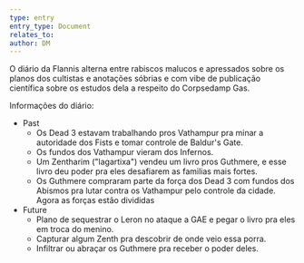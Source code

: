 ```yaml
---
type: entry
entry_type: Document
relates_to: 
author: DM
---
```

O diário da Flannis alterna entre rabiscos malucos e apressados sobre os planos dos cultistas e anotações sóbrias e com vibe de publicação científica sobre os estudos dela a respeito do Corpsedamp Gas. 

Informações do diário:
- Past
	- Os Dead 3 estavam trabalhando pros Vathampur pra minar a autoridade dos Fists e tomar controle de Baldur's Gate.
	- Os fundos dos Vathampur vieram dos Infernos. 
	- Um Zentharim ("lagartixa") vendeu um livro pros Guthmere, e esse livro deu poder pra eles desafiarem as familias mais fortes. 
	- Os Guthmere compraram parte da força dos Dead 3 com fundos dos Abismos pra lutar contra os Vathampur pelo controle da cidade. Agora as forças estão divididas
- Future
	- Plano de sequestrar o Leron no ataque a GAE e pegar o livro pra eles em troca do menino. 
	- Capturar algum Zenth pra descobrir de onde veio essa porra. 
	- Infiltrar ou abraçar os Guthmere pra receber o poder deles.